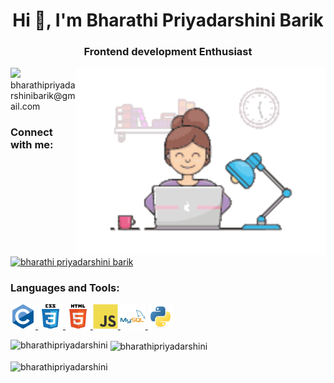 <h1 align="center">Hi 👋, I'm Bharathi Priyadarshini Barik</h1>
<h3 align="center">Frontend development Enthusiast</h3>
<img align="right" alt="Coding" width="400" src="https://github.com/BharathiPriyadarshini/BharathiPriyadarshini/blob/main/coding-girl.gif" >

<p align="left"> <img src="https://github.com/BharathiPriyadarshini/BharathiPriyadarshini/blob/main/e726c74ac081eed50feee1433d12c998.gif /> </p>

- 📫 How to reach me **bharathipriyadarshinibarik@gmail.com**

<h3 align="left">Connect with me:</h3>
<p align="left">
<a href="https://linkedin.com/in/bharathi priyadarshini barik" target="blank"><img align="center" src="https://raw.githubusercontent.com/rahuldkjain/github-profile-readme-generator/master/src/images/icons/Social/linked-in-alt.svg" alt="bharathi priyadarshini barik" height="30" width="40" /></a>
</p>

<h3 align="left">Languages and Tools:</h3>
<p align="left"> <a href="https://www.cprogramming.com/" target="_blank" rel="noreferrer"> <img src="https://raw.githubusercontent.com/devicons/devicon/master/icons/c/c-original.svg" alt="c" width="40" height="40"/> </a> <a href="https://www.w3schools.com/css/" target="_blank" rel="noreferrer"> <img src="https://raw.githubusercontent.com/devicons/devicon/master/icons/css3/css3-original-wordmark.svg" alt="css3" width="40" height="40"/> </a> <a href="https://www.w3.org/html/" target="_blank" rel="noreferrer"> <img src="https://raw.githubusercontent.com/devicons/devicon/master/icons/html5/html5-original-wordmark.svg" alt="html5" width="40" height="40"/> </a> <a href="https://developer.mozilla.org/en-US/docs/Web/JavaScript" target="_blank" rel="noreferrer"> <img src="https://raw.githubusercontent.com/devicons/devicon/master/icons/javascript/javascript-original.svg" alt="javascript" width="40" height="40"/> </a> <a href="https://www.mysql.com/" target="_blank" rel="noreferrer"> <img src="https://raw.githubusercontent.com/devicons/devicon/master/icons/mysql/mysql-original-wordmark.svg" alt="mysql" width="40" height="40"/> </a> <a href="https://www.python.org" target="_blank" rel="noreferrer"> <img src="https://raw.githubusercontent.com/devicons/devicon/master/icons/python/python-original.svg" alt="python" width="40" height="40"/> </a> </p>

<p><img align="left" src="https://github-readme-stats.vercel.app/api/top-langs?username=bharathipriyadarshini&show_icons=true&locale=en&layout=compact" alt="bharathipriyadarshini" /></p>

<p>&nbsp;<img align="center" src="https://github-readme-stats.vercel.app/api?username=bharathipriyadarshini&show_icons=true&locale=en" alt="bharathipriyadarshini" /></p>

<p><img align="center" src="https://github-readme-streak-stats.herokuapp.com/?user=bharathipriyadarshini&" alt="bharathipriyadarshini" /></p>
